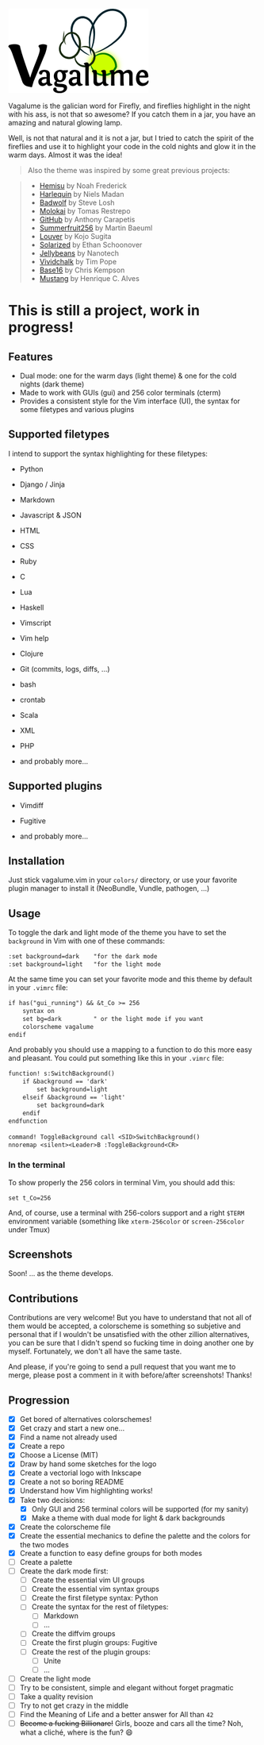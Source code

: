 ![logo](./logo/logo.png "logo")

Vagalume is the galician word for Firefly, and fireflies highlight in the
night with his ass, is not that so awesome? If you catch them in a jar, you have
an amazing and natural glowing lamp.

Well, is not that natural and it is not a jar, but I tried to catch the spirit of
the fireflies and use it to highlight your code in the cold nights and glow it
in the warm days. Almost it was the idea!

> Also the theme was inspired by some great previous projects:

> - [Hemisu][hms] by Noah Frederick
> - [Harlequin][hlq] by Niels Madan
> - [Badwolf][bwf] by Steve Losh
> - [Molokai][mki] by Tomas Restrepo
> - [GitHub][ghb] by Anthony Carapetis
> - [Summerfruit256][sft] by Martin Baeuml
> - [Louver][lvr] by Kojo Sugita
> - [Solarized][slr] by Ethan Schoonover
> - [Jellybeans][jlb] by Nanotech
> - [Vividchalk][vck] by Tim Pope
> - [Base16][b16] by Chris Kempson
> - [Mustang][mtg] by Henrique C. Alves

  [hms]: https://github.com/noahfrederick/Hemisu
  [hlq]: https://github.com/nielsmadan/harlequin
  [bwf]: https://github.com/sjl/badwolf
  [mki]: https://github.com/tomasr/molokai
  [ghb]: http://www.vim.org/scripts/script.php?script_id=2855
  [sft]: http://www.vim.org/scripts/script.php?script_id=2577
  [lvr]: http://www.vim.org/scripts/script.php?script_id=2360
  [slr]: https://github.com/altercation/vim-colors-solarized
  [jlb]: https://github.com/nanotech/jellybeans.vim
  [vck]: https://github.com/tpope/vim-vividchalk
  [b16]: https://github.com/chriskempson/base16-vim
  [mtg]: http://hcalves.deviantart.com/art/Mustang-Vim-Colorscheme-98974484


# This is still a project, work in progress!

## Features

- Dual mode: one for the warm days (light theme) & one for the cold nights (dark theme)
- Made to work with GUIs (gui) and 256 color terminals (cterm)
- Provides a consistent style for the Vim interface (UI), the syntax for some
  filetypes and various plugins

## Supported filetypes

I intend to support the syntax highlighting for these filetypes:

- Python
- Django / Jinja
- Markdown
- Javascript & JSON
- HTML
- CSS
- Ruby
- C
- Lua
- Haskell
- Vimscript
- Vim help
- Clojure
- Git (commits, logs, diffs, ...)
- bash
- crontab
- Scala
- XML
- PHP

- and probably more...

## Supported plugins

- Vimdiff
- Fugitive

- and probably more...

## Installation

Just stick vagalume.vim in your `colors/` directory, or use your favorite plugin
manager to install it (NeoBundle, Vundle, pathogen, ...)

## Usage

To toggle the dark and light mode of the theme you have to set the `background`
in Vim with one of these commands:

```VimL
:set background=dark    "for the dark mode
:set background=light   "for the light mode
```

At the same time you can set your favorite mode and this theme by default in
your `.vimrc` file:

```VimL
if has("gui_running") && &t_Co >= 256
    syntax on
    set bg=dark         " or the light mode if you want
    colorscheme vagalume
endif
```

And probably you should use a mapping to a function to do this more easy and
pleasant. You could put something like this in your `.vimrc` file:


```VimL
function! s:SwitchBackground()
    if &background == 'dark'
        set background=light
    elseif &background == 'light'
        set background=dark
    endif
endfunction

command! ToggleBackground call <SID>SwitchBackground()
nnoremap <silent><Leader>B :ToggleBackground<CR>
```

### In the terminal

To show properly the 256 colors in terminal Vim, you should add this:

```VimL
set t_Co=256
```

And, of course, use a terminal with 256-colors support and a right `$TERM`
environment variable (something like `xterm-256color` or `screen-256color` under
Tmux)


## Screenshots

Soon! ... as the theme develops.

## Contributions

Contributions are very welcome! But you have to understand that not all of them
would be accepted, a colorscheme is something so subjetive and personal that if
I wouldn't be unsatisfied with the other zillion alternatives, you can be sure
that I didn't spend so fucking time in doing another one by myself. Fortunately,
we don't all have the same taste.

And please, if you're going to send a pull request that you want me to merge,
please post a comment in it with before/after screenshots! Thanks!

## Progression

- [x] Get bored of alternatives colorschemes!
- [x] Get crazy and start a new one...
- [x] Find a name not already used
- [x] Create a repo
- [x] Choose a License (MIT)
- [x] Draw by hand some sketches for the logo
- [x] Create a vectorial logo with Inkscape
- [x] Create a not so boring README
- [x] Understand how Vim highlighting works!
- [x] Take two decisions:
  - [x] Only GUI and 256 terminal colors will be supported (for my sanity)
  - [x] Make a theme with dual mode for light & dark backgrounds
- [x] Create the colorscheme file
- [x] Create the essential mechanics to define the palette and the colors for
  the two modes
- [x] Create a function to easy define groups for both modes
- [ ] Create a palette
- [ ] Create the dark mode first:
    - [ ] Create the essential vim UI groups
    - [ ] Create the essential vim syntax groups
    - [ ] Create the first filetype syntax: Python
    - [ ] Create the syntax for the rest of filetypes:
      - [ ] Markdown
      - [ ] ...
    - [ ] Create the diffvim groups
    - [ ] Create the first plugin groups: Fugitive
    - [ ] Create the rest of the plugin groups:
        - [ ] Unite
        - [ ] ...
- [ ] Create the light mode
- [ ] Try to be consistent, simple and elegant without forget pragmatic
- [ ] Take a quality revision
- [ ] Try to not get crazy in the middle
- [ ] Find the Meaning of Life and a better answer for All than `42`
- [ ] <del>Become a fucking Billionare!</del> Girls, booze and cars all
  the time? Noh, what a cliché, where is the fun? :smile:
